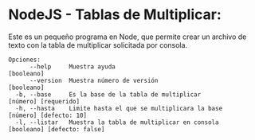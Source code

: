 # NodeJS - Tablas de Multiplicar:
Este es un pequeño programa en Node, que permite crear un archivo de texto con la tabla de multiplicar solicitada por consola.

```
Opciones:
      --help     Muestra ayuda                                        [booleano]
      --version  Muestra número de versión                            [booleano]
  -b, --base     Es la base de la tabla de multiplicar                [número] [requerido]
  -h, --hasta    Limite hasta el que se multiplicara la base          [número] [defecto: 10]
  -l, --listar   Muestra la tabla de multiplicar en consola           [booleano] [defecto: false]
```